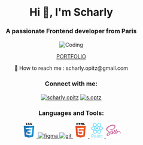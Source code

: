 <h1 align="center">Hi 👋, I'm Scharly</h1>
<h3 align="center">A passionate Frontend developer from Paris </h3>


<p align="center">  <img align="center" alt="Coding" width="400" src="https://media2.giphy.com/media/v1.Y2lkPTc5MGI3NjExNDV4Nm14ajh4MWIwb2g1M2t2YTljZW5vNmFhbWVsOGRicmI1bWF5aCZlcD12MV9pbnRlcm5hbF9naWZfYnlfaWQmY3Q9Zw/2IudUHdI075HL02Pkk/giphy.webp"> </p>


<p align="center" ><a href="https://scharlyopitzportfolio.netlify.app/" target="_blank" >PORTFOLIO</a> </p>


<p align="center" >📧 How to reach me : scharly.opitz@gmail.com</p>



  

<h3 align="center">Connect with me:</h3>
<p align="center">
<a href="https://www.linkedin.com/in/scharly-opitz-6a1a39298/" target="blank"><img align="center" src="https://raw.githubusercontent.com/rahuldkjain/github-profile-readme-generator/master/src/images/icons/Social/linked-in-alt.svg" alt="scharly opitz" height="30" width="40" /></a>
<a href="https://instagram.com/s.optz" target="blank"><img align="center" src="https://raw.githubusercontent.com/rahuldkjain/github-profile-readme-generator/master/src/images/icons/Social/instagram.svg" alt="s.optz" height="30" width="40" /></a>
</p>

<h3 align="center">Languages and Tools:</h3>
<p align="center"> <a href="https://www.w3schools.com/css/" target="_blank" rel="noreferrer"> <img src="https://raw.githubusercontent.com/devicons/devicon/master/icons/css3/css3-original-wordmark.svg" alt="css3" width="40" height="40"/> </a> <a href="https://www.figma.com/" target="_blank" rel="noreferrer"> <img src="https://www.vectorlogo.zone/logos/figma/figma-icon.svg" alt="figma" width="40" height="40"/> </a> <a href="https://git-scm.com/" target="_blank" rel="noreferrer"> <img src="https://www.vectorlogo.zone/logos/git-scm/git-scm-icon.svg" alt="git" width="40" height="40"/> </a> <a href="https://www.w3.org/html/" target="_blank" rel="noreferrer"> <img src="https://raw.githubusercontent.com/devicons/devicon/master/icons/html5/html5-original-wordmark.svg" alt="html5" width="40" height="40"/> </a> <a href="https://reactjs.org/" target="_blank" rel="noreferrer"> <img src="https://raw.githubusercontent.com/devicons/devicon/master/icons/react/react-original-wordmark.svg" alt="react" width="40" height="40"/> </a> <a href="https://sass-lang.com" target="_blank" rel="noreferrer"> <img src="https://raw.githubusercontent.com/devicons/devicon/master/icons/sass/sass-original.svg" alt="sass" width="40" height="40"/> </a> </p>
